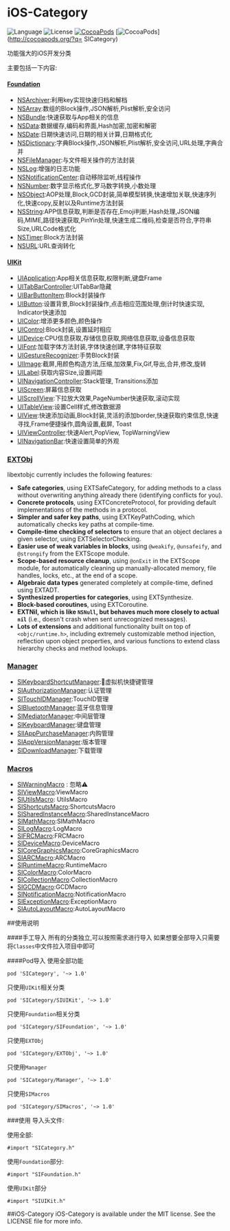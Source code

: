 # iOS-Category

![Language](https://img.shields.io/badge/language-objc-orange.svg)
![License](https://img.shields.io/badge/license-MIT-blue.svg)
[![CocoaPods](http://img.shields.io/cocoapods/v/YYKit.svg?style=flat)](http://cocoapods.org/?q=SICategory) 
[![CocoaPods](http://img.shields.io/cocoapods/p/YYKit.svg?style=flat)](http://cocoapods.org/?q= SICategory)

功能强大的iOS开发分类

主要包括一下内容:
#### [Foundation](Classes/Foundation)
* [NSArchiver](Classes/Foundation/NSArchiver):利用key实现快速归档和解档
* [NSArray](Classes/Foundation/NSArray):数组的Block操作,JSON解析,Plist解析,安全访问
* [NSBundle](Classes/Foundation/NSBundle):快速获取与App相关的信息
* [NSData](Classes/Foundation/NSData):数据缓存,编码和界面,Hash加密,加密和解密
* [NSDate](Classes/Foundation/NSDate):日期快速访问,日期的相关计算,日期格式化
* [NSDictionary](Classes/Foundation/NSDictionary):字典Block操作,JSON解析,Plist解析,安全访问,URL处理,字典合并
* [NSFileManager](Classes/Foundation/NSFileManager):与文件相关操作的方法封装
* [NSLog](Classes/Foundation/NSLog):增强的日志功能
* [NSNotificationCenter](Classes/Foundation/NSNotificationCenter):自动移除监听,线程操作
* [NSNumber](Classes/Foundation/NSNumber):数字显示格式化,罗马数字转换,小数处理
* [NSObject](Classes/Foundation/NSObject):AOP处理,Block,GCD封装,简单模型转换,快速增加关联,快速序列化,快速copy,反射以及Runtime方法封装
* [NSString](Classes/Foundation/NSString):APP信息获取,判断是否存在,Emoji判断,Hash处理,JSON编码,MIME,路径快速获取,PinYin处理,快速生成二维码,检查是否符合,字符串Size,URLCode格式化
* [NSTimer](Classes/Foundation/NSTimer):Block方法封装
* [NSURL](Classes/Foundation/NSURL):URL查询转化

#### [UIKit](Classes/UIKit)
* [UIApplication](Classes/UIKit/UIApplication):App相关信息获取,权限判断,键盘Frame
* [UITabBarController](Classes/UIKit/UITabBarController):UITabBar隐藏
* [UIBarButtonItem](Classes/UIKit/UIBarButtonItem):Block封装操作
* [UIButton](Classes/UIKit/UIButton):设置背景,Block封装操作,点击相应范围处理,倒计时快速实现, Indicator快速添加
* [UIColor](Classes/UIKit/UIColor):增添更多颜色,颜色操作
* [UIControl](Classes/UIKit/UIControl):Block封装,设置延时相应
* [UIDevice](Classes/UIKit/UIDevice):CPU信息获取,存储信息获取,网络信息获取,设备信息获取
* [UIFont](Classes/UIKit/UIFont):加载字体方法封装,字体快速创建,字体特征获取
* [UIGestureRecognizer](Classes/UIKit/UIGestureRecognizer):手势Block封装
* [UIImage](Classes/UIKit/UIImage):截屏,用颜色构造方法,压缩,加效果,Fix,Gif,导出,合并,修改,旋转
* [UILabel](Classes/UIKit/UILabel):获取内容Size,设置间距
* [UINavigationController](Classes/UIKit/UINavigationController):Stack管理, Transitions添加
* [UIScreen](Classes/UIKit/UIScreen):屏幕信息获取
* [UIScrollView](Classes/UIKit/UIScrollView):下拉放大效果,PageNumber快速获取,滚动实现
* [UITableView](Classes/UIKit/UITableView):设置Cell样式,修改数据源
* [UIView](Classes/UIKit/UIView):快速添加动画,Block封装,灵活的添加border,快速获取约束信息,快速寻找,Frame便捷操作,圆角设置,截屏, Toast
* [UIViewController](Classes/UIKit/UIViewController):快速Alert,PopView, TopWarningView
* [UINavigationBar](Classes/UIKit/UINavigationBar):快速设置简单的外观

### [EXTObj](Classes/EXTObj)
libextobjc currently includes the following features:

 * **Safe categories**, using EXTSafeCategory, for adding methods to a class without overwriting anything already there (identifying conflicts for you).
 * **Concrete protocols**, using EXTConcreteProtocol, for providing default implementations of the methods in a protocol.
 * **Simpler and safer key paths**, using EXTKeyPathCoding, which automatically checks key paths at compile-time.
 * **Compile-time checking of selectors** to ensure that an object declares a given selector, using EXTSelectorChecking.
 * **Easier use of weak variables in blocks**, using `@weakify`, `@unsafeify`, and `@strongify` from the EXTScope module.
 * **Scope-based resource cleanup**, using `@onExit` in the EXTScope module, for automatically cleaning up manually-allocated memory, file handles, locks, etc., at the end of a scope.
 * **Algebraic data types** generated completely at compile-time, defined using EXTADT.
 * **Synthesized properties for categories**, using EXTSynthesize.
 * **Block-based coroutines**, using EXTCoroutine.
 * **EXTNil, which is like `NSNull`, but behaves much more closely to actual `nil`** (i.e., doesn't crash when sent unrecognized messages).
 * **Lots of extensions** and additional functionality built on top of `<objc/runtime.h>`, including extremely customizable method injection, reflection upon object properties, and various functions to extend class hierarchy checks and method lookups.

 ### [Manager](Classes/Manager)
 * [SIKeyboardShortcutManager](Classes/Manager/SIKeyboardShortcutManager.h):虚拟机快捷键管理
 * [SIAuthorizationManager](Classes/Manager/SIAuthorizationManager.h):认证管理
 * [SITouchIDManager](Classes/Manager/SITouchIDManager.h):TouchID管理
 * [SIBluetoothManager](Classes/Manager/SIBluetoothManager.h):蓝牙信息管理
 * [SIMediatorManager](Classes/Manager/SIMediatorManager.h):中间层管理
 * [SIKeyboardManager](Classes/Manager/SIKeyboardManager.h):键盘管理
 * [SIIAppPurchaseManager](Classes/Manager/SIIAppPurchaseManager.h):内购管理
 * [SIAppVersionManager](Classes/Manager/SIAppVersionManager.h):版本管理
 * [SIDownloadManager](Classes/Manager/SIDownloadManager.h):下载管理

### [Macros](Classes/Macros)
* [SIWarningMacro](Classes/Macros/SIWarningMacro.h) : 忽略⚠️
* [SIViewMacro](Classes/Macros/SIViewMacro.h):ViewMacro
* [SIUtilsMacro](Classes/Macros/SIUtilsMacro.h): UtilsMacro
* [SIShortcutsMacro](Classes/Macros/SIShortcutsMacro.h):ShortcutsMacro
* [SISharedInstanceMacro](Classes/Macros/SISharedInstanceMacro.h):SharedInstanceMacro
* [SIMathMacro](Classes/Macros/SIMathMacro.h):SIMathMacro
* [SILogMacro](Classes/Macros/SILogMacro.h):LogMacro
* [SIFRCMacro](Classes/Macros/SIFRCMacro.h):FRCMacro
* [SIDeviceMacro](Classes/Macros/SIDeviceMacro.h):DeviceMacro
* [SICoreGraphicsMacro](Classes/Macros/SICoreGraphicsMacro.h):CoreGraphicsMacro
* [SIARCMacro](Classes/Macros/SIARCMacro.h):ARCMacro
* [SIRuntimeMacro](Classes/Macros/SIRuntimeMacro):RuntimeMacro
* [SIColorMacro](Classes/Macros/SIColorMacro.h):ColorMacro
* [SICollectionMacro](Classes/Macros/SICollectionMacro):CollectionMacro
* [SIGCDMacro](Classes/Macros/SIGCDMacro.h):GCDMacro
* [SINotificationMacro](Classes/Macros/SINotificationMacro.h):NotificationMacro
* [SIExceptionMacro](Classes/Macros/SIExceptionMacro.h):ExceptionMacro
* [SIAutoLayoutMacro](Classes/Macros/SIAutoLayoutMacro.h):AutoLayoutMacro

##使用说明

####手工导入
所有的分类独立,可以按照需求进行导入 
如果想要全部导入只需要将`Classes`中文件拉入项目中即可

####Pod导入
使用全部功能

	pod 'SICategory', '~> 1.0'
	
只使用`UIKit`相关分类
	
	pod 'SICategory/SIUIKit', '~> 1.0'
	
只使用`Foundation`相关分类

	pod 'SICategory/SIFoundation', '~> 1.0'
	
只使用`EXTObj `

	pod 'SICategory/EXTObj', '~> 1.0'
	
只使用`Manager `

	pod 'SICategory/Manager', '~> 1.0'
	
只使用`SIMacros `

	pod 'SICategory/SIMacros', '~> 1.0'


	

###使用
导入头文件:

使用全部:
	
	#import "SICategory.h" 
	
使用`Foundation`部分:

	#import "SIFoundation.h"
	
使用`UIKit`部分

	#import "SIUIKit.h"
	
##iOS-Category
iOS-Category is available under the MIT license. See the LICENSE file for more info.
